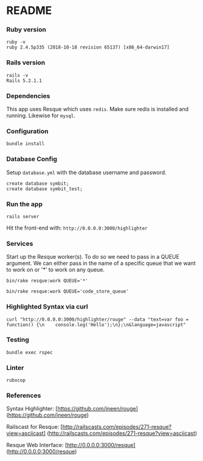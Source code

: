 # README

### Ruby version
```
ruby -v
ruby 2.4.5p335 (2018-10-18 revision 65137) [x86_64-darwin17]
```

### Rails version
```
rails -v
Rails 5.2.1.1
```

### Dependencies
This app uses Resque which uses `redis`.  Make sure redis is installed and
running.  Likewise for `mysql`.

### Configuration
```
bundle install
```

### Database Config
Setup `database.yml` with the database username and password.
```
create database symbit;
create database symbit_test;
```

### Run the app
```
rails server
```
Hit the front-end with: `http://0.0.0.0:3000/highlighter`

### Services
Start up the Resque worker(s). To do so we need to pass in a QUEUE argument.
We can either pass in the name of a specific queue that we want to work on or
'*' to work on any queue.
```
bin/rake resque:work QUEUE='*'

bin/rake resque:work QUEUE='code_store_queue'
```

### Highlighted Syntax via curl
```
curl "http://0.0.0.0:3000/highlighter/rouge" --data "text=var foo = function() {\n    console.log('Hello');\n};\n&language=javascript"

```

### Testing
```
bundle exec rspec
```

### Linter
```
rubocop
```

### References

Syntax Highlighter: [https://github.com/jneen/rouge] (https://github.com/jneen/rouge)

Railscast for Resque: [http://railscasts.com/episodes/271-resque?view=asciicast] (http://railscasts.com/episodes/271-resque?view=asciicast)

Resque Web Interface: [http://0.0.0.0:3000/resque] (http://0.0.0.0:3000/resque)
